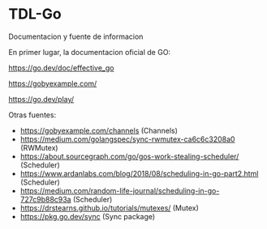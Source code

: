 # TDL-Go

Documentacion y fuente de informacion

En primer lugar, la documentacion oficial de GO:

  https://go.dev/doc/effective_go
  
  https://gobyexample.com/
  
  https://go.dev/play/
  
Otras fuentes:
- https://gobyexample.com/channels (Channels)
- https://medium.com/golangspec/sync-rwmutex-ca6c6c3208a0 (RWMutex)
- https://about.sourcegraph.com/go/gos-work-stealing-scheduler/ (Scheduler)
- https://www.ardanlabs.com/blog/2018/08/scheduling-in-go-part2.html (Scheduler)
- https://medium.com/random-life-journal/scheduling-in-go-727c9b88c93a (Scheduler)
- https://drstearns.github.io/tutorials/mutexes/ (Mutex)
- https://pkg.go.dev/sync (Sync package)
